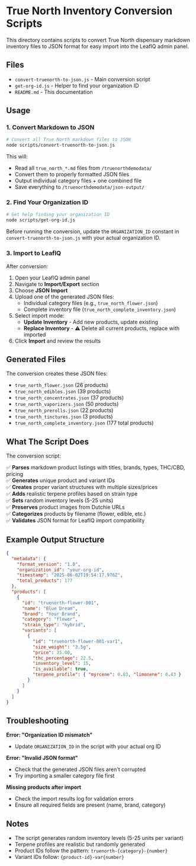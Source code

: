 # True North Inventory Conversion Scripts

This directory contains scripts to convert True North dispensary markdown inventory files to JSON format for easy import into the LeafIQ admin panel.

## Files

- `convert-truenorth-to-json.js` - Main conversion script
- `get-org-id.js` - Helper to find your organization ID
- `README.md` - This documentation

## Usage

### 1. Convert Markdown to JSON

```bash
# Convert all True North markdown files to JSON
node scripts/convert-truenorth-to-json.js
```

This will:
- Read all `true_north_*.md` files from `/truenorthdemodata/`
- Convert them to properly formatted JSON files
- Output individual category files + one combined file
- Save everything to `/truenorthdemodata/json-output/`

### 2. Find Your Organization ID

```bash
# Get help finding your organization ID
node scripts/get-org-id.js
```

Before running the conversion, update the `ORGANIZATION_ID` constant in `convert-truenorth-to-json.js` with your actual organization ID.

### 3. Import to LeafIQ

After conversion:

1. Open your LeafIQ admin panel
2. Navigate to **Import/Export** section
3. Choose **JSON Import**
4. Upload one of the generated JSON files:
   - Individual category files (e.g., `true_north_flower.json`)
   - Complete inventory file (`true_north_complete_inventory.json`)
5. Select import mode:
   - **Update Inventory** - Add new products, update existing
   - **Replace Inventory** - ⚠️ Delete all current products, replace with imported
6. Click **Import** and review the results

## Generated Files

The conversion creates these JSON files:

- `true_north_flower.json` (26 products)
- `true_north_edibles.json` (39 products)  
- `true_north_concentrates.json` (37 products)
- `true_north_vaporizers.json` (50 products)
- `true_north_prerolls.json` (22 products)
- `true_north_tinctures.json` (3 products)
- `true_north_complete_inventory.json` (177 total products)

## What The Script Does

The conversion script:

✅ **Parses** markdown product listings with titles, brands, types, THC/CBD, pricing  
✅ **Generates** unique product and variant IDs  
✅ **Creates** proper variant structures with multiple sizes/prices  
✅ **Adds** realistic terpene profiles based on strain type  
✅ **Sets** random inventory levels (5-25 units)  
✅ **Preserves** product images from Dutchie URLs  
✅ **Categorizes** products by filename (flower, edible, etc.)  
✅ **Validates** JSON format for LeafIQ import compatibility  

## Example Output Structure

```json
{
  "metadata": {
    "format_version": "1.0",
    "organization_id": "your-org-id",
    "timestamp": "2025-06-02T19:54:17.976Z",
    "total_products": 177
  },
  "products": [
    {
      "id": "truenorth-flower-001",
      "name": "Blue Dream",
      "brand": "Your Brand",
      "category": "flower",
      "strain_type": "hybrid",
      "variants": [
        {
          "id": "truenorth-flower-001-var1",
          "size_weight": "3.5g",
          "price": 35.00,
          "thc_percentage": 22.5,
          "inventory_level": 15,
          "is_available": true,
          "terpene_profile": { "myrcene": 0.83, "limonene": 0.43 }
        }
      ]
    }
  ]
}
```

## Troubleshooting

**Error: "Organization ID mismatch"**
- Update `ORGANIZATION_ID` in the script with your actual org ID

**Error: "Invalid JSON format"**  
- Check that the generated JSON files aren't corrupted
- Try importing a smaller category file first

**Missing products after import**
- Check the import results log for validation errors
- Ensure all required fields are present (name, brand, category)

## Notes

- The script generates random inventory levels (5-25 units per variant)
- Terpene profiles are realistic but randomly generated
- Product IDs follow the pattern: `truenorth-{category}-{number}`
- Variant IDs follow: `{product-id}-var{number}` 